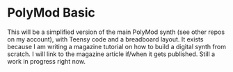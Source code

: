 # PolyMod Basic

This will be a simplified version of the main PolyMod synth (see other repos on my account), with Teensy code and a breadboard layout. It exists because I am writing a magazine tutorial on how to build a digital synth from scratch. I will link to the magazine article if/when it gets published. Still a work in progress right now.
